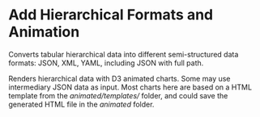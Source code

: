 # Add Hierarchical Formats and Animation

Converts tabular hierarchical data into different semi-structured data formats: JSON, XML, YAML, including JSON with full path.

Renders hierarchical data with D3 animated charts. Some may use intermediary JSON data as input. Most charts here are based on a HTML template from the *animated/templates/* folder, and could save the generated HTML file in the *animated* folder.
